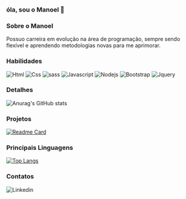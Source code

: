 ### óla, sou o Manoel 👋

### Sobre o Manoel

Possuo carreira em evolução na área de programação, sempre sendo flexível e aprendendo metodologias novas para me aprimorar.

### Habilidades

![Html](https://img.shields.io/badge/HTML5-E34F26?style=for-the-badge&logo=html5&logoColor=white)
![Css](https://img.shields.io/badge/CSS-239120?&style=for-the-badge&logo=css3&logoColor=white)
![sass](https://img.shields.io/badge/Sass-CC6699?style=for-the-badge&logo=sass&logoColor=white)
![Javascript](https://img.shields.io/badge/JavaScript-F7DF1E?style=for-the-badge&logo=javascript&logoColor=black)
![Nodejs](https://img.shields.io/badge/Node.js-43853D?style=for-the-badge&logo=node.js&logoColor=white)
![Bootstrap](https://img.shields.io/badge/Bootstrap-563D7C?style=for-the-badge&logo=bootstrap&logoColor=white)
![Jquery](https://img.shields.io/badge/jQuery-0769AD?style=for-the-badge&logo=jquery&logoColor=white)



### Detalhes

![Anurag's GitHub stats](https://github-readme-stats.vercel.app/api?username=manoel-jj&show_icons=true&theme=dracula)

### Projetos

[![Readme Card](https://github-readme-stats.vercel.app/api/pin/?username=manoel-jj&repo=clone_disneyplus-)](https://github.com/manoel-jj/clone_disneyplus-)

### Principais Linguagens 

[![Top Langs](https://github-readme-stats.vercel.app/api/top-langs/?username=manoel-jj&layout=compact)](https://github.com/anuraghazra/github-readme-stats)

### Contatos

![Linkedin](https://img.shields.io/badge/LinkedIn-0077B5?style=for-the-badge&logo=linkedin&logoColor=white)

